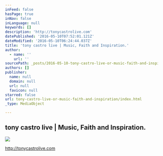 ```yaml
---
inFeed: false
hasPage: true
inNav: false
inLanguage: null
keywords: []
description: 'http://tonycastrolive.com'
datePublished: '2016-05-10T07:52:01.121Z'
dateModified: '2016-05-10T06:24:44.037Z'
title: 'tony castro live | Music, Faith and Inspiration.'
author:
  - name: ''
    url: ''
sourcePath: _posts/2016-05-10-tony-castro-live-or-music-faith-and-inspiration.md
authors: []
publisher:
  name: null
  domain: null
  url: null
  favicon: null
starred: false
url: tony-castro-live-or-music-faith-and-inspiration/index.html
_type: MediaObject

---
```

<article style=""><h1>tony castro live | Music, Faith and Inspiration.</h1><img src="https://s3-us-west-2.amazonaws.com/the-grid-img/p/47aae28be2b15374644a1ec742cb35d607106c1d.jpg" /></article>

http://tonycastrolive.com